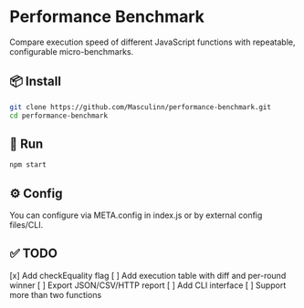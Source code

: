 # Performance Benchmark

Compare execution speed of different JavaScript functions with repeatable, configurable micro-benchmarks.

## 📦 Install

```bash
git clone https://github.com/Masculinn/performance-benchmark.git
cd performance-benchmark
```

## 🚀 Run

```bash
npm start
```

## ⚙️ Config

You can configure via META.config in index.js or by external config files/CLI.

## ✅ TODO

[x] Add checkEquality flag
[ ] Add execution table with diff and per-round winner
[ ] Export JSON/CSV/HTTP report
[ ] Add CLI interface
[ ] Support more than two functions
